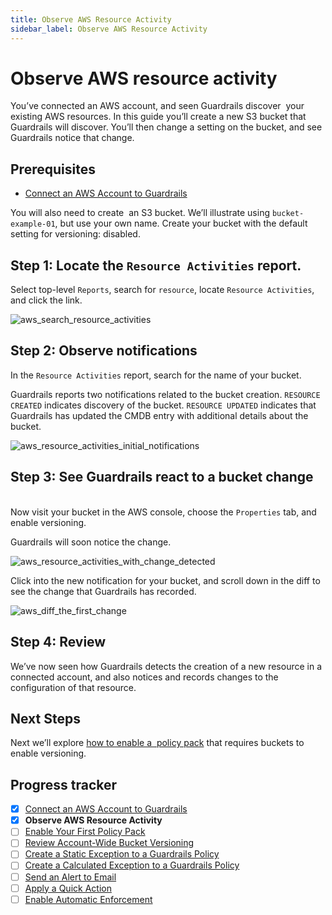 ```yaml
---
title: Observe AWS Resource Activity
sidebar_label: Observe AWS Resource Activity
---
```



# Observe AWS resource activity

You’ve connected an AWS account, and seen Guardrails discover  your existing AWS resources. In this guide you’ll create a new S3 bucket that Guardrails will discover. You’ll then change a setting on the bucket, and see Guardrails notice that change.

## Prerequisites

- [Connect an AWS Account to Guardrails](/guardrails/docs/getting-started/getting-started-aws/connect-an-account/)
  
  
You will also need to create  an S3 bucket. We’ll illustrate using `bucket-example-01`, but use your own name. Create your bucket with the default setting for versioning: disabled.

## Step 1: Locate the `Resource Activities` report.

  
Select top-level `Reports`, search for `resource`, locate `Resource Activities`, and click the link.
<p><img alt="aws_search_resource_activities" src="/images/docs/guardrails/getting-started/getting-started-aws/observe-aws-activity/aws-search-resource-activities.png"/></p>

## Step 2: Observe notifications

In the `Resource Activities` report, search for the name of your bucket.

Guardrails reports two notifications related to the bucket creation. `RESOURCE CREATED` indicates discovery of the bucket. `RESOURCE UPDATED` indicates that Guardrails has updated the CMDB entry with additional details about the bucket.
<p><img alt="aws_resource_activities_initial_notifications" src="/images/docs/guardrails/getting-started/getting-started-aws/observe-aws-activity/aws-resource-activities-initial-notifications.png"/></p>

## Step 3: See Guardrails react to a bucket change

   
Now visit your bucket in the AWS console, choose the `Properties` tab, and enable versioning.

Guardrails will soon notice the change. 
<p><img alt="aws_resource_activities_with_change_detected" src="/images/docs/guardrails/getting-started/getting-started-aws/observe-aws-activity/aws-resource-activities-with-change-detected.png"/></p>

Click into the new notification for your bucket, and scroll down in the diff to see the change that Guardrails has recorded.  
<p><img alt="aws_diff_the_first_change" src="/images/docs/guardrails/getting-started/getting-started-aws/observe-aws-activity/aws-diff-the-first-change.png"/></p>

## Step 4: Review

We’ve now seen how Guardrails detects the creation of a new resource in a connected account, and also notices and records changes to the configuration of that resource.

## Next Steps

Next we’ll explore [how to enable a  policy pack](/guardrails/docs/getting-started/getting-started-aws/attach-policy-pack) that requires buckets to enable versioning.


## Progress tracker

- [x] [Connect an AWS Account to Guardrails](path)
- [x] **Observe AWS Resource Activity**
- [ ] [Enable Your First Policy Pack](path)
- [ ] [Review Account-Wide Bucket Versioning](path)
- [ ] [Create a Static Exception to a Guardrails Policy](path)
- [ ] [Create a Calculated Exception to a Guardrails Policy](path)
- [ ] [Send an Alert to Email](path)
- [ ] [Apply a Quick Action](path)
- [ ] [Enable Automatic Enforcement](path)
